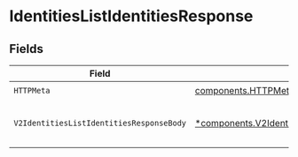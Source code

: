 # IdentitiesListIdentitiesResponse


## Fields

| Field                                                                                                                   | Type                                                                                                                    | Required                                                                                                                | Description                                                                                                             |
| ----------------------------------------------------------------------------------------------------------------------- | ----------------------------------------------------------------------------------------------------------------------- | ----------------------------------------------------------------------------------------------------------------------- | ----------------------------------------------------------------------------------------------------------------------- |
| `HTTPMeta`                                                                                                              | [components.HTTPMetadata](../../models/components/httpmetadata.md)                                                      | :heavy_check_mark:                                                                                                      | N/A                                                                                                                     |
| `V2IdentitiesListIdentitiesResponseBody`                                                                                | [*components.V2IdentitiesListIdentitiesResponseBody](../../models/components/v2identitieslistidentitiesresponsebody.md) | :heavy_minus_sign:                                                                                                      | Successfully retrieved the list of identities                                                                           |